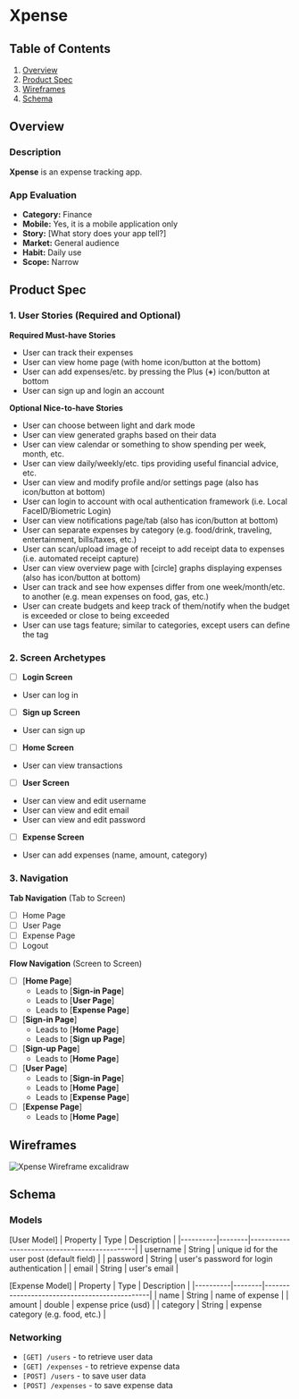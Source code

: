 # Xpense

## Table of Contents

1. [Overview](#Overview)
2. [Product Spec](#Product-Spec)
3. [Wireframes](#Wireframes)
4. [Schema](#Schema)

## Overview

### Description

**Xpense** is an expense tracking app.

### App Evaluation

- **Category:** Finance
- **Mobile:** Yes, it is a mobile application only
- **Story:**  [What story does your app tell?]
- **Market:** General audience
- **Habit:** Daily use
- **Scope:** Narrow

## Product Spec

### 1. User Stories (Required and Optional)

**Required Must-have Stories**

* User can track their expenses
* User can view home page (with home icon/button at the bottom)
* User can add expenses/etc. by pressing the Plus (**+**) icon/button at bottom
* User can sign up and login an account

**Optional Nice-to-have Stories**

* User can choose between light and dark mode
* User can view generated graphs based on their data
* User can view calendar or something to show spending per week, month, etc.
* User can view daily/weekly/etc. tips providing useful financial advice, etc.
* User can view and modify profile and/or settings page (also has icon/button at bottom)
* User can login to account with ocal authentication framework (i.e. Local FaceID/Biometric Login)
* User can view notifications page/tab (also has icon/button at bottom)
* User can separate expenses by category (e.g. food/drink, traveling, entertainment, bills/taxes, etc.)
* User can scan/upload image of receipt to add receipt data to expenses (i.e. automated receipt capture)
* User can view overview page with [circle] graphs displaying expenses (also has icon/button at bottom)
* User can track and see how expenses differ from one week/month/etc. to another (e.g. mean expenses on food, gas, etc.)
* User can create budgets and keep track of them/notify when the budget is exceeded or close to being exceeded
* User can use tags feature; similar to categories, except users can define the tag

### 2. Screen Archetypes

- [ ] **Login Screen**
* User can log in
- [ ] **Sign up Screen**
* User can sign up
- [ ] **Home Screen**
* User can view transactions
- [ ] **User Screen**
* User can view and edit username
* User can view and edit email
* User can view and edit password
- [ ] **Expense Screen**
* User can add expenses (name, amount, category)

### 3. Navigation

**Tab Navigation** (Tab to Screen)

- [ ] Home Page
- [ ] User Page
- [ ] Expense Page
- [ ] Logout

**Flow Navigation** (Screen to Screen)

- [ ] [**Home Page**]
  * Leads to [**Sign-in Page**]
  * Leads to [**User Page**]
  * Leads to [**Expense Page**]
- [ ] [**Sign-in Page**]
  * Leads to [**Home Page**]
  * Leads to [**Sign up Page**]
- [ ] [**Sign-up Page**]
  * Leads to [**Home Page**] 
- [ ] [**User Page**]
  * Leads to [**Sign-in Page**]
  * Leads to [**Home Page**]
  * Leads to [**Expense Page**]
- [ ] [**Expense Page**]
  * Leads to [**Home Page**]

## Wireframes

![Xpense Wireframe excalidraw](https://github.com/user-attachments/assets/aa3be432-6f4c-4299-a257-b6990ce12035)

## Schema 

### Models

[User Model]
| Property | Type   | Description                                  |
|----------|--------|----------------------------------------------|
| username | String | unique id for the user post (default field)  |
| password | String | user's password for login authentication     |
| email    | String | user's email                                 |

[Expense Model]
| Property | Type   | Description                                  |
|----------|--------|----------------------------------------------|
| name     | String | name of expense                              |
| amount   | double | expense price (usd)                          |
| category | String | expense category (e.g. food, etc.)           |               

### Networking

- `[GET] /users` - to retrieve user data
- `[GET] /expenses` - to retrieve expense data
- `[POST] /users` - to save user data
- `[POST] /expenses` - to save expense data
